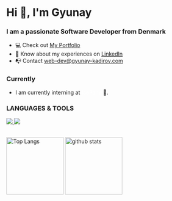 <h1 align="left">Hi 👋, I'm Gyunay</h1>
<h3 align="left">I am a passionate Software Developer from Denmark</h3>

<ul>
  <li>💻 Check out <a href="https://gyunay-kadirov.com/">My Portfolio</a></li>
  <li>📄 Know about my experiences on <a href="https://www.linkedin.com/in/gyunayK" target="blank">LinkedIn</a></li>
  <li>📭 Contact <a href="mailto:web-dev@gyunay-kadirov.com">web-dev@gyunay-kadirov.com</a></li>
</ul>

<!--- What I'm Doing Currently --->
<h3 align="left">Currently</h3>
<ul>
  <li>I am currently interning at <a href="https://www.icepanel.io" style="color: #FFFFFF; text-decoration: underline;">IcePanel</a>🧊.</li>
</ul>

<!--- Skills --->
<h3 align="left">LANGUAGES & TOOLS</h3>
<a href="https://skillicons.dev">
 <img src="https://skillicons.dev/icons?i=react,redux,ts,js,nextjs,vue,html,css,materialui,styledcomponents,tailwind,sass,bootstrap" />
  <img src="https://skillicons.dev/icons?i=nodejs,express,mongodb,mysql,php,graphql,aws,jenkins,vercel,git,docker" />
</a>
<br>
<br>

<!--- Status & Language --->
<p align="left">
  <img alt="Top Langs" height="150px" src="https://github-readme-stats-tawny-six-61.vercel.app/api?username=gyunayK&show_icons=true&theme=radical" />
  <img alt="github stats" height="150px" src="https://github-readme-stats-tawny-six-61.vercel.app/api/top-langs/?username=gyunayK&layout=compact&theme=omni" />
</p>
